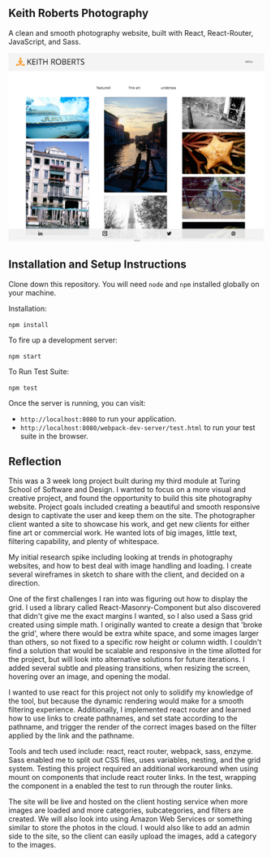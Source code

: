 ## Keith Roberts Photography  

A clean and smooth photography website, built with React, React-Router, JavaScript, and Sass.   

![](./screenshot.jpg)

## Installation and Setup Instructions

Clone down this repository. You will need `node` and `npm` installed globally on your machine.  

Installation:

`npm install`  

To fire up a development server:

`npm start`  

To Run Test Suite:  

`npm test`  

Once the server is running, you can visit:

* `http://localhost:8080` to run your application.   
* `http://localhost:8080/webpack-dev-server/test.html` to run your test suite in the browser.   

## Reflection

This was a 3 week long project built during my third module at Turing School of Software and Design. I wanted to focus on a more visual and creative project, and found the opportunity to build this site photography website.  Project goals included creating a beautiful and smooth responsive design to captivate the user and keep them on the site.  The photographer client wanted a site to showcase his work, and get new clients for either fine art or commercial work.  He wanted lots of big images, little text, filtering capability, and plenty of whitespace.   

My initial research spike including looking at trends in photography websites, and how to best deal with image handling and loading.  I create several wireframes in sketch to share with the client, and decided on a direction.   

One of the first challenges I ran into was figuring out how to display the grid.  I used a library called React-Masonry-Component but also discovered that didn't give me the exact margins I wanted, so I also used a Sass grid created using simple math.  I originally wanted to create a design that 'broke the grid', where there would be extra white space, and some images larger than others, so not fixed to a specific row height or column width.  I couldn't find a solution that would be scalable and responsive in the time allotted for the project, but will look into alternative solutions for future iterations.  I added several subtle and pleasing transitions, when resizing the screen, hovering over an image, and opening the modal.   

I wanted to use react for this project not only to solidify my knowledge of the tool, but because the dynamic rendering would make for a smooth filtering experience.  Additionally, I implemented react router and learned how to use links to create pathnames, and set state according to the pathname, and trigger the render of the correct images based on the filter applied by the link and the pathname.   

Tools and tech used include: react, react router, webpack, sass, enzyme.  Sass enabled me to split out CSS files, uses variables, nesting, and the grid system.  Testing this project required an additional workaround when using mount on components that include react router links.  In the test, wrapping the component in a <MemoryRouter> enabled the test to run through the router links.   

The site will be live and hosted on the client hosting service when more images are loaded and more categories, subcategories, and filters are created.  We will also look into using Amazon Web Services or something similar to store the photos in the cloud.  I would also like to add an admin side to the site, so the client can easily upload the images, add a category to the images.   
